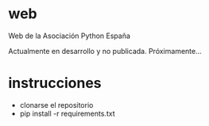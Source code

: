 # web
Web de la Asociación Python España

Actualmente en desarrollo y no publicada. Próximamente...



# instrucciones

- clonarse el repositorio
- pip install -r requirements.txt
